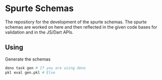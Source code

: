# Spurte Schemas

The repository for the development of the spurte schemas.
The spurte schemas are worked on here and then reflected in the given code bases for validation and in the JS/Dart APIs.

## Using
Generate the schemas

```bash
deno task gen # If you are using deno
pkl eval gen.pkl # Else
```